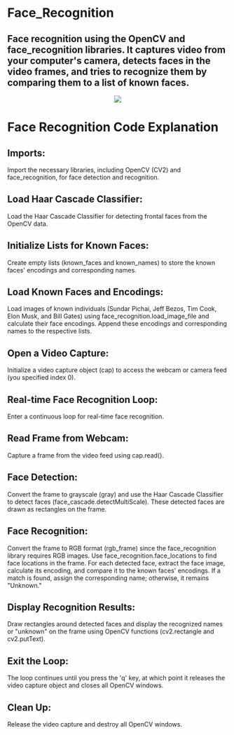 # Face_Recognition
Face recognition using the OpenCV and face_recognition libraries. It captures video from your computer's camera, detects faces in the video frames, and tries to recognize them by comparing them to a list of known faces. 
---
<p align="center"><img src="https://viterbischool.usc.edu/wp-content/uploads/2022/12/USC-ISI-1200x600-29.png"></p>


<h1>Face Recognition Code Explanation</h1>
    <h2>Imports:</h2>
    <p>Import the necessary libraries, including OpenCV (CV2) and face_recognition, for face detection and recognition.</p>

  <h2>Load Haar Cascade Classifier:</h2>
    <p>Load the Haar Cascade Classifier for detecting frontal faces from the OpenCV data.</p>

  <h2>Initialize Lists for Known Faces:</h2>
    <p>Create empty lists (known_faces and known_names) to store the known faces' encodings and corresponding names.</p>

  <h2>Load Known Faces and Encodings:</h2>
    <p>Load images of known individuals (Sundar Pichai, Jeff Bezos, Tim Cook, Elon Musk, and Bill Gates) using
        face_recognition.load_image_file and calculate their face encodings. Append these encodings and corresponding
        names to the respective lists.</p>

  <h2>Open a Video Capture:</h2>
    <p>Initialize a video capture object (cap) to access the webcam or camera feed (you specified index 0).</p>

  <h2>Real-time Face Recognition Loop:</h2>
    <p>Enter a continuous loop for real-time face recognition.</p>

  <h2>Read Frame from Webcam:</h2>
    <p>Capture a frame from the video feed using cap.read().</p>

  <h2>Face Detection:</h2>
    <p>Convert the frame to grayscale (gray) and use the Haar Cascade Classifier to detect faces
        (face_cascade.detectMultiScale). These detected faces are drawn as rectangles on the frame.</p>

  <h2>Face Recognition:</h2>
    <p>Convert the frame to RGB format (rgb_frame) since the face_recognition library requires RGB images. 
      Use
        face_recognition.face_locations to find face locations in the frame. For each detected face, extract the face
        image, calculate its encoding, and compare it to the known faces' encodings. If a match is found, assign the
        corresponding name; otherwise, it remains "Unknown."</p>

  <h2>Display Recognition Results:</h2>
    <p>Draw rectangles around detected faces and display the recognized names or "unknown" on the frame using OpenCV
        functions (cv2.rectangle and cv2.putText).</p>

  <h2>Exit the Loop:</h2>
    <p>The loop continues until you press the 'q' key, at which point it releases the video capture object and closes
        all OpenCV windows.</p>

  <h2>Clean Up:</h2>
    <p>Release the video capture and destroy all OpenCV windows.</p>
